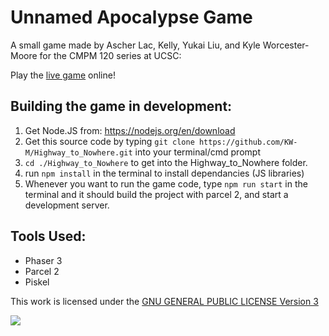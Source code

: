 # Unnamed Apocalypse Game

A small game made by Ascher Lac, Kelly, Yukai Liu, and Kyle Worcester-Moore for the CMPM 120 series at UCSC:

Play the [live game](https://kw-m.github.io/Highway_to_Nowhere/) online!

## Building the game in development:
1. Get Node.JS from: https://nodejs.org/en/download
2. Get this source code by typing `git clone https://github.com/KW-M/Highway_to_Nowhere.git` into your terminal/cmd prompt
3. `cd ./Highway_to_Nowhere` to get into the Highway_to_Nowhere folder.
4. run `npm install` in the terminal to install dependancies (JS libraries)
5. Whenever you want to run the game code, type `npm run start` in the terminal and it should build the project with parcel 2, and start a development server.

## Tools Used:
- Phaser 3
- Parcel 2
- Piskel

This work is licensed under the [GNU GENERAL PUBLIC LICENSE Version 3](https://www.gnu.org/licenses/gpl-3.0.en.html)

![](https://www.gnu.org/graphics/gplv3-or-later.png)

